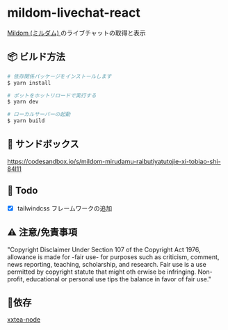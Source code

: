 # mildom-livechat-react
<a href="https://www.mildom.com">Mildom (ミルダム) </a>のライブチャットの取得と表示

## 📦 ビルド方法

```bash
# 依存関係パッケージをインストールします
$ yarn install

# ボットをホットリロードで実行する
$ yarn dev

# ローカルサーバーの起動
$ yarn build
```

## 👀 サンドボックス
<a href="https://codesandbox.io/s/mildom-mirudamu-raibutiyatutojie-xi-tobiao-shi-84l11">https://codesandbox.io/s/mildom-mirudamu-raibutiyatutojie-xi-tobiao-shi-84l11</a>

## 💎 Todo

- [x]  tailwindcss フレームワークの追加

## ⚠️ 注意/免責事項

"Copyright Disclaimer Under Section 107 of the Copyright Act 1976,
allowance is made for -fair use- for purposes such as criticism,
comment, news reporting, teaching, scholarship, and research.
Fair use is a use permitted by copyright statute that might oth
erwise be infringing. Non-profit, educational or personal use tips
the balance in favor of fair use."

## 🙏依存
<a href="https://github.com/xxtea/xxtea-nodejs">xxtea-node</a>
